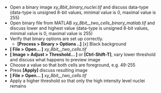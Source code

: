 - Open a binary image *xy_8bit_binary_nuclei.tif* and discuss data-type (data-type is unsigned 8-bit values, 
minimal value is 0, maximal value is 255)
- Open binary file from MATLAB *xy_8bit__two_cells_binary_matlab.tif* and discuss lower and highest value (data-type is unsigned 8-bit values, 
minimal value is 0, maximal value is 255)
- Verify that binary options are set up correctly. 
    - **[Process > Binary > Options ..]** [x] Black background
- **[ File > Open... ]** *xy_8bit__two_cells.tif*
- **[ Image > Adjust > Threshold... ]** or **[Ctrl-Shift-T]**, vary lower threshold and discuss what happens to preview image
- Choose a value so that both cells are foreground, e.g. 49-255 
- Press **[Apply]** discuss resulting image
- **[ File > Open... ]** *xy_8bit__two_cells.tif*
- Apply a higher threshold so that only the high intensity level nuclei remains 